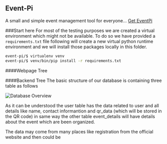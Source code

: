 ## Event-Pi

A small and simple event management tool for everyone...
[Get EventPi](http://geteventpi.com)

###Start here
For most of the testing purposes we are created a virtual environment which might not be available. To do so we have provided a ```requirements.txt``` file following will create a new virtual python runtime environment and we will install those packages locally in this folder.
```sh
event-pi/$ virtualenv venv
event-pi/$ venv/bin/pip install -r requirements.txt
```

####Webpage Tree



####Backend Tree
The basic structure of our database is containing three table as follows

![Database Overview](https://dl.dropboxusercontent.com/u/93136802/eventpi/db_overview.png "Database Overview")

As it can be understood the user table has the data related to user and all details like name, contact informantion and qr_data (which will be stored in the QR code) in same way the other table event_details will have details about the event which are been organized.

The data may come from many places like registration from the official website and then could be
